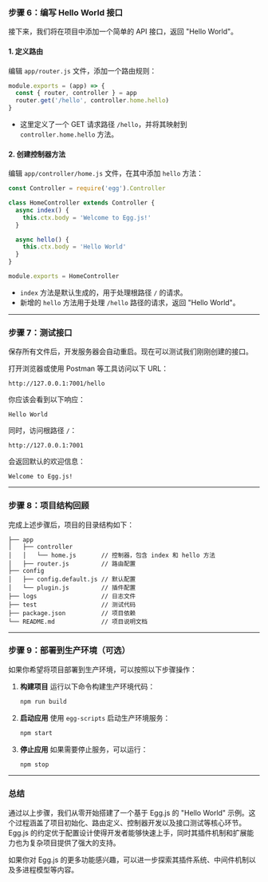 
### 步骤 6：编写 Hello World 接口

接下来，我们将在项目中添加一个简单的 API 接口，返回 "Hello World"。

#### 1. 定义路由

编辑 `app/router.js` 文件，添加一个路由规则：

```javascript
module.exports = (app) => {
  const { router, controller } = app
  router.get('/hello', controller.home.hello)
}
```

- 这里定义了一个 GET 请求路径 `/hello`，并将其映射到 `controller.home.hello` 方法。

#### 2. 创建控制器方法

编辑 `app/controller/home.js` 文件，在其中添加 `hello` 方法：

```javascript
const Controller = require('egg').Controller

class HomeController extends Controller {
  async index() {
    this.ctx.body = 'Welcome to Egg.js!'
  }

  async hello() {
    this.ctx.body = 'Hello World'
  }
}

module.exports = HomeController
```

- `index` 方法是默认生成的，用于处理根路径 `/` 的请求。
- 新增的 `hello` 方法用于处理 `/hello` 路径的请求，返回 "Hello World"。

---

### 步骤 7：测试接口

保存所有文件后，开发服务器会自动重启。现在可以测试我们刚刚创建的接口。

打开浏览器或使用 Postman 等工具访问以下 URL：

```
http://127.0.0.1:7001/hello
```

你应该会看到以下响应：

```
Hello World
```

同时，访问根路径 `/`：

```
http://127.0.0.1:7001
```

会返回默认的欢迎信息：

```
Welcome to Egg.js!
```

---

### 步骤 8：项目结构回顾

完成上述步骤后，项目的目录结构如下：

```
├── app
│   ├── controller
│   │   └── home.js       // 控制器，包含 index 和 hello 方法
│   ├── router.js         // 路由配置
├── config
│   ├── config.default.js // 默认配置
│   └── plugin.js         // 插件配置
├── logs                  // 日志文件
├── test                  // 测试代码
├── package.json          // 项目依赖
└── README.md             // 项目说明文档
```

---

### 步骤 9：部署到生产环境（可选）

如果你希望将项目部署到生产环境，可以按照以下步骤操作：

1. **构建项目**
   运行以下命令构建生产环境代码：

   ```bash
   npm run build
   ```

2. **启动应用**
   使用 `egg-scripts` 启动生产环境服务：

   ```bash
   npm start
   ```

3. **停止应用**
   如果需要停止服务，可以运行：
   ```bash
   npm stop
   ```

---

### 总结

通过以上步骤，我们从零开始搭建了一个基于 Egg.js 的 "Hello World" 示例。这个过程涵盖了项目初始化、路由定义、控制器开发以及接口测试等核心环节。Egg.js 的约定优于配置设计使得开发者能够快速上手，同时其插件机制和扩展能力也为复杂项目提供了强大的支持。

如果你对 Egg.js 的更多功能感兴趣，可以进一步探索其插件系统、中间件机制以及多进程模型等内容。
